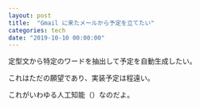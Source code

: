 ```yaml
---
layout: post
title:  "Gmail に来たメールから予定を立てたい"
categories: tech
date: "2019-10-10 00:00:00"
---
```


定型文から特定のワードを抽出して予定を自動生成したい。

これはただの願望であり、実装予定は程遠い。

これがいわゆる人工知能（）なのだよ。
